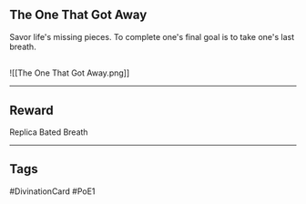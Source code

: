 ## The One That Got Away
Savor life's missing pieces.
To complete one's final goal
is to take one's last breath.
## 
![[The One That Got Away.png]]

---
## Reward
Replica Bated Breath

---
## Tags
#DivinationCard
#PoE1